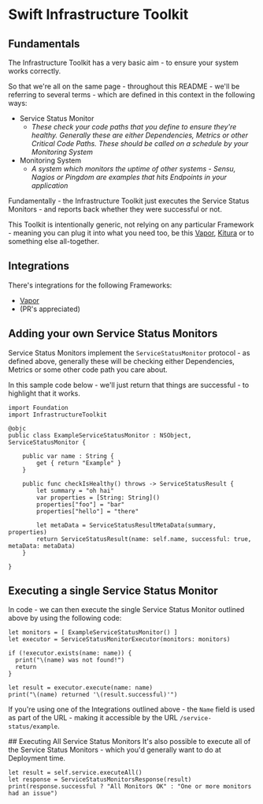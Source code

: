 # Swift Infrastructure Toolkit

## Fundamentals
The Infrastructure Toolkit has a very basic aim - to ensure your system works correctly.

So that we're all on the same page - throughout this README - we'll be referring to several terms - which are defined in this context in the following ways:

  - Service Status Monitor
    - _These check your code paths that you define to ensure they're healthy. Generally these are either Dependencies, Metrics or other Critical Code Paths. These should be called on a schedule by your Monitoring System_
  - Monitoring System
    - _A system which monitors the uptime of other systems - Sensu, Nagios or Pingdom are examples that hits Endpoints in your application_

Fundamentally - the Infrastructure Toolkit just executes the Service Status Monitors - and reports back whether they were successful or not.

This Toolkit is intentionally generic, not relying on any particular Framework - meaning you can plug it into what you need too, be this [Vapor](https://github.com/qutheory/vapor), [Kitura](https://github.com/IBM-Swift/Kitura) or to something else all-together.

## Integrations
There's integrations for the following Frameworks:
 - [Vapor](https://github.com/tombuildsstuff/infrastructure-toolkit-swift-vapor)
 - (PR's appreciated)

## Adding your own Service Status Monitors
Service Status Monitors implement the `ServiceStatusMonitor` protocol - as defined above, generally these will be checking either Dependencies, Metrics or some other code path you care about.

In this sample code below - we'll just return that things are successful - to highlight that it works.

```
import Foundation
import InfrastructureToolkit

@objc
public class ExampleServiceStatusMonitor : NSObject, ServiceStatusMonitor {

    public var name : String {
        get { return "Example" }
    }

    public func checkIsHealthy() throws -> ServiceStatusResult {
        let summary = "oh hai"
        var properties = [String: String]()
        properties["foo"] = "bar"
        properties["hello"] = "there"

        let metaData = ServiceStatusResultMetaData(summary, properties)
        return ServiceStatusResult(name: self.name, successful: true, metaData: metaData)
    }

}

```

## Executing a single Service Status Monitor

In code - we can then execute the single Service Status Monitor outlined above by using the following code:
```
let monitors = [ ExampleServiceStatusMonitor() ]
let executor = ServiceStatusMonitorExecutor(monitors: monitors)

if (!executor.exists(name: name)) {
  print("\(name) was not found!")
  return
}

let result = executor.execute(name: name)
print("\(name) returned '\(result.successful)'")

```

If you're using one of the Integrations outlined above - the `Name` field is used as part of the URL - making it accessible by the URL `/service-status/example`.

## Executing All Service Status Monitors
It's also possible to execute all of the Service Status Monitors - which you'd generally want to do at Deployment time.

```
let result = self.service.executeAll()
let response = ServiceStatusMonitorsResponse(result)
print(response.successful ? "All Monitors OK" : "One or more monitors had an issue")
```
